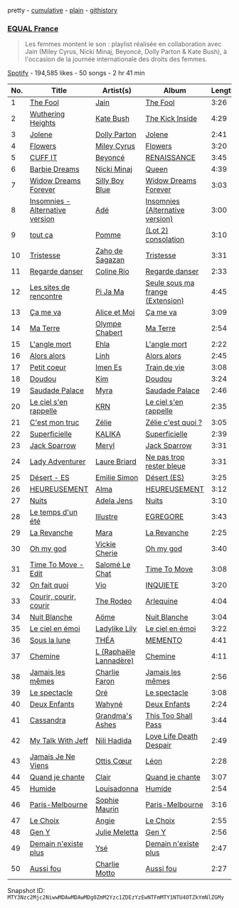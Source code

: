 pretty - [cumulative](/playlists/cumulative/37i9dQZF1DX4kZR8vL5oVX.md) - [plain](/playlists/plain/37i9dQZF1DX4kZR8vL5oVX) - [githistory](https://github.githistory.xyz/mackorone/spotify-playlist-archive/blob/main/playlists/plain/37i9dQZF1DX4kZR8vL5oVX)

### [EQUAL France](https://open.spotify.com/playlist/37i9dQZF1DX4kZR8vL5oVX)

> Les femmes montent le son : playlist réalisée en collaboration avec Jain \(Miley Cyrus, Nicki Minaj, Beyoncé, Dolly Parton & Kate Bush\), à l'occasion de la journée internationale des droits des femmes.

[Spotify](https://open.spotify.com/user/spotify) - 194,585 likes - 50 songs - 2 hr 41 min

| No. | Title | Artist(s) | Album | Length |
|---|---|---|---|---|
| 1 | [The Fool](https://open.spotify.com/track/40GNYv0ldvcenD3hxFp1Kn) | [Jain](https://open.spotify.com/artist/2HHmvvSQ44ePDH7IKVzgK0) | [The Fool](https://open.spotify.com/album/1WWlFJw4AvILgammiKMdA0) | 3:26 |
| 2 | [Wuthering Heights](https://open.spotify.com/track/5YSI1311X8t31PBjkBG4CZ) | [Kate Bush](https://open.spotify.com/artist/1aSxMhuvixZ8h9dK9jIDwL) | [The Kick Inside](https://open.spotify.com/album/5NKTuBLCYhN0OwqFiGdXd1) | 4:29 |
| 3 | [Jolene](https://open.spotify.com/track/2SpEHTbUuebeLkgs9QB7Ue) | [Dolly Parton](https://open.spotify.com/artist/32vWCbZh0xZ4o9gkz4PsEU) | [Jolene](https://open.spotify.com/album/5DyOxuvdSmTSNAmkfcsBsj) | 2:41 |
| 4 | [Flowers](https://open.spotify.com/track/0yLdNVWF3Srea0uzk55zFn) | [Miley Cyrus](https://open.spotify.com/artist/5YGY8feqx7naU7z4HrwZM6) | [Flowers](https://open.spotify.com/album/7I0tjwFtxUwBC1vgyeMAax) | 3:20 |
| 5 | [CUFF IT](https://open.spotify.com/track/1xzi1Jcr7mEi9K2RfzLOqS) | [Beyoncé](https://open.spotify.com/artist/6vWDO969PvNqNYHIOW5v0m) | [RENAISSANCE](https://open.spotify.com/album/6FJxoadUE4JNVwWHghBwnb) | 3:45 |
| 6 | [Barbie Dreams](https://open.spotify.com/track/4K34wkUKqd7leweceYqPFM) | [Nicki Minaj](https://open.spotify.com/artist/0hCNtLu0JehylgoiP8L4Gh) | [Queen](https://open.spotify.com/album/4Rh57STD18rbjXbBrx2X65) | 4:39 |
| 7 | [Widow Dreams Forever](https://open.spotify.com/track/0lo0uTr01YwLsquOAuwUEA) | [Silly Boy Blue](https://open.spotify.com/artist/4m9uyzV105Mtdiz7mEco9J) | [Widow Dreams Forever](https://open.spotify.com/album/0bknUVrYD2YRTbmCzF7r2L) | 3:03 |
| 8 | [Insomnies \- Alternative version](https://open.spotify.com/track/0R9CHXARoc0sX0FgQctIDd) | [Adé](https://open.spotify.com/artist/3NIFl4tsySuu3eu8Yt8c0s) | [Insomnies \(Alternative version\)](https://open.spotify.com/album/7uFpQNvHDCvAMWLppQBAqy) | 3:00 |
| 9 | [tout ça](https://open.spotify.com/track/6a2OG6Xjsl9JZyx6WWg5LX) | [Pomme](https://open.spotify.com/artist/6e3pZKXUxrPfnUPJ960Hd9) | [\(Lot 2\) consolation](https://open.spotify.com/album/7liNPWOvTHUYVg5ZhPLBvm) | 3:10 |
| 10 | [Tristesse](https://open.spotify.com/track/7duqAqQUm0vYSaXzavXhfn) | [Zaho de Sagazan](https://open.spotify.com/artist/38GSybQjdc6sxptciOkxMq) | [Tristesse](https://open.spotify.com/album/2knIF0Z25bt6E8fYWYhOqJ) | 3:31 |
| 11 | [Regarde danser](https://open.spotify.com/track/1UU44PyVfo8b4Ive55pRz3) | [Coline Rio](https://open.spotify.com/artist/0avwZ2v9jOgVLB1IfimwdA) | [Regarde danser](https://open.spotify.com/album/0hO7jskDQTfDwaS5DDKbXl) | 2:33 |
| 12 | [Les sites de rencontre](https://open.spotify.com/track/4nkJVppg7SLJCRnHbkGCrB) | [Pi Ja Ma](https://open.spotify.com/artist/4Rvd84k54Bx41YK2kH3GoA) | [Seule sous ma frange \(Extension\)](https://open.spotify.com/album/6OghTJMXlowG5XyFaQsFsi) | 4:45 |
| 13 | [Ça me va](https://open.spotify.com/track/5IrSaHFfKuSzG6pv6jWXJS) | [Alice et Moi](https://open.spotify.com/artist/1NcCVE1FRpBSlN3LcAfhn3) | [Ça me va](https://open.spotify.com/album/3Zv13w5LwijoudLshMtkRc) | 3:09 |
| 14 | [Ma Terre](https://open.spotify.com/track/7iXlZHf6HtYvU0AqbAjr9j) | [Olympe Chabert](https://open.spotify.com/artist/5vAhRi3Q9OFWN9C8pO3oTp) | [Ma Terre](https://open.spotify.com/album/3rRwuezJjg5MCdzQKJJAyN) | 2:54 |
| 15 | [L'angle mort](https://open.spotify.com/track/6iI71ISS7X0T5nHHRYyjG9) | [Ehla](https://open.spotify.com/artist/5KXt8UHaa6JBSYltw052Cp) | [L'angle mort](https://open.spotify.com/album/4CK0HSqv3dn1WfO0owPk28) | 2:22 |
| 16 | [Alors alors](https://open.spotify.com/track/0JlZavAbSw9EOtVKQL4WMz) | [Linh](https://open.spotify.com/artist/15h1AB4jpLCdXLZNT7glWj) | [Alors alors](https://open.spotify.com/album/07XX7k8Hl8YiWJD3MywmnK) | 2:45 |
| 17 | [Petit coeur](https://open.spotify.com/track/4sGeS7Rwf30IaoIuDnhc5U) | [Imen Es](https://open.spotify.com/artist/7CW7QdOgRStOg7JktRuZ3E) | [Train de vie](https://open.spotify.com/album/1vgaVtoq7sXwucDWv9I7Ez) | 3:08 |
| 18 | [Doudou](https://open.spotify.com/track/7CTP8zjKDI25DGibdzEIS7) | [Kim](https://open.spotify.com/artist/1bufaOa1xsdvxGxeqQJtzW) | [Doudou](https://open.spotify.com/album/0BpbF8kQVKg165nMZLF6DG) | 3:24 |
| 19 | [Saudade Palace](https://open.spotify.com/track/1i5pw7t0yDpTDWg9D87dcw) | [Myra](https://open.spotify.com/artist/0CREEnqrPXZUTyHKATsUWE) | [Saudade Palace](https://open.spotify.com/album/52szzwrbQBDDbabBgJO7D6) | 2:46 |
| 20 | [Le ciel s'en rappelle](https://open.spotify.com/track/32ZKmrDdhJKMV8Hb9ij303) | [KRN](https://open.spotify.com/artist/3qbqyAhAkU804siT3gPzK5) | [Le ciel s'en rappelle](https://open.spotify.com/album/2Tw8WTzH1XNKbQqNq36YVT) | 2:35 |
| 21 | [C'est mon truc](https://open.spotify.com/track/0VW89sbCVJaGb4iGeNrOEv) | [Zélie](https://open.spotify.com/artist/0TGeOStDbxqVi8UJdBQsEx) | [Zélie c'est quoi ?](https://open.spotify.com/album/51UJNhfVEsYfjukIag27Y2) | 3:05 |
| 22 | [Superficielle](https://open.spotify.com/track/2q1LuM3DBn5gHWMIBIOJHQ) | [KALIKA](https://open.spotify.com/artist/0UgxFqJmwkpojz4mHBsRpD) | [Superficielle](https://open.spotify.com/album/3FrNbXMBPHPYIqCMD2CikZ) | 2:39 |
| 23 | [Jack Sparrow](https://open.spotify.com/track/4qGP4DI9dHe9ZHWlCVccUn) | [Meryl](https://open.spotify.com/artist/1AT8NKdQOU0EVPu6ehN4NA) | [Jack Sparrow](https://open.spotify.com/album/0sZoCbIisx21oR0cuQkEP1) | 3:31 |
| 24 | [Lady Adventurer](https://open.spotify.com/track/5jVUecYouKEbCKPi4oEgeI) | [Laure Briard](https://open.spotify.com/artist/01kBbtD0A37qtJ9EdA3Fm1) | [Ne pas trop rester bleue](https://open.spotify.com/album/0K2gcYIB1tl5WJUwkqaiCR) | 3:31 |
| 25 | [Désert \- ES](https://open.spotify.com/track/63ZVFYYNTtmIcuOdnSE8Zp) | [Emilie Simon](https://open.spotify.com/artist/6kLw7VpGwN4N0sBdmKhhfd) | [Désert \(ES\)](https://open.spotify.com/album/00wN2XU8ClTEAFEiDPsl52) | 3:25 |
| 26 | [HEUREUSEMENT](https://open.spotify.com/track/3fTzXIDvU8L9VFbqllp25o) | [Alma](https://open.spotify.com/artist/6UUoOFrzfmGZ50AP9SY97H) | [HEUREUSEMENT](https://open.spotify.com/album/5mDcWNewZLxGPZWQaXqV0G) | 3:12 |
| 27 | [Nuits](https://open.spotify.com/track/7sva1gh8IsgAokZOQrerZw) | [Adela Jens](https://open.spotify.com/artist/3n2VXz6FfVZJp30KywlrRL) | [Nuits](https://open.spotify.com/album/17V6v99TVIumqSHlnkAv7h) | 3:10 |
| 28 | [Le temps d'un été](https://open.spotify.com/track/5iJpIhmPosIChRfGyziWt1) | [Illustre](https://open.spotify.com/artist/3zWDZmpcKFgq64NUbXlNEy) | [EGREGORE](https://open.spotify.com/album/1dH56AsyhoFITRAV8E9zkq) | 3:43 |
| 29 | [La Revanche](https://open.spotify.com/track/58ABbfoF5bP0SaPwntaExs) | [Mara](https://open.spotify.com/artist/3T1M29fdJsaQFmBkreg6s7) | [La Revanche](https://open.spotify.com/album/1by9OaozlZU9wUMuvjDZkY) | 2:25 |
| 30 | [Oh my god](https://open.spotify.com/track/64nMmiq8mWMzBVv6uoPLcY) | [Vickie Cherie](https://open.spotify.com/artist/7mUVdIwwAN5YJlMMir29Up) | [Oh my god](https://open.spotify.com/album/1XSBuODsJ2Gvq2jsed2WDL) | 3:40 |
| 31 | [Time To Move \- Edit](https://open.spotify.com/track/5mSFcbns6ao3QmYjSUvJS2) | [Salomé Le Chat](https://open.spotify.com/artist/1ClOAC5th0n8BGUD22KpIV) | [Time To Move](https://open.spotify.com/album/32UL66g61gUnPNIs4YDjnD) | 3:08 |
| 32 | [On fait quoi](https://open.spotify.com/track/4DA4wYVKaBsiZskLRXkOVL) | [Vio](https://open.spotify.com/artist/5sbWPjVwiDHapscLLzUqCp) | [INQUIETE](https://open.spotify.com/album/0x77UP2R3rl8PtWCdnwfAL) | 3:20 |
| 33 | [Courir, courir, courir](https://open.spotify.com/track/3ubnLtc6q1CDui3eLBMO0k) | [The Rodeo](https://open.spotify.com/artist/66g3ybCzTYusaxjoARIBEw) | [Arlequine](https://open.spotify.com/album/0IIaH6Yt154STkGdyH4hD3) | 4:04 |
| 34 | [Nuit Blanche](https://open.spotify.com/track/2sE4anGl3n6H8a6zsGWveP) | [Aöme](https://open.spotify.com/artist/2ylIlV0oukLVNOjsqv6HI8) | [Nuit Blanche](https://open.spotify.com/album/3yXGHd4YPnoWJRnN5iIgYs) | 3:04 |
| 35 | [Le ciel en émoi](https://open.spotify.com/track/0AlYYfbyDem5tffuPINkiP) | [Ladylike Lily](https://open.spotify.com/artist/4c9EbrVVm6nlAgkZbtpoTg) | [Le ciel en émoi](https://open.spotify.com/album/047iuW5sevmlbrzXhEta3C) | 3:22 |
| 36 | [Sous la lune](https://open.spotify.com/track/3EEQqRnzSoDGTgzxhtgVcg) | [THÉA](https://open.spotify.com/artist/6GGkEuZHoNpJsKYNZml2gL) | [MEMENTO](https://open.spotify.com/album/2fctf5y7LhrDuHMFXIbRPf) | 4:41 |
| 37 | [Chemine](https://open.spotify.com/track/5MmsdtmGXmqJV2GDEA8aPL) | [L \(Raphaële Lannadère\)](https://open.spotify.com/artist/6U11D7usLhid56o38NJVi8) | [Chemine](https://open.spotify.com/album/7cNzmkXgK46yHPjQTgLCNE) | 4:11 |
| 38 | [Jamais les mêmes](https://open.spotify.com/track/0pTlR1MBae9DSvYTI8falu) | [Charlie Faron](https://open.spotify.com/artist/7bHfn00UcuTafrQLESy8UE) | [Jamais les mêmes](https://open.spotify.com/album/5G49O3DzRaNZ5htXu3XhM9) | 2:56 |
| 39 | [Le spectacle](https://open.spotify.com/track/7bkJ8kLIuBcFQbToWAu0CH) | [Oré](https://open.spotify.com/artist/0VX9r6wU2vWrUg3EnKZVj4) | [Le spectacle](https://open.spotify.com/album/59uHgyL6ulWS85xZ8tsS9L) | 3:08 |
| 40 | [Deux Enfants](https://open.spotify.com/track/2202toOd82kcqQgmUqxNdw) | [Wahyné](https://open.spotify.com/artist/3vkt6niGbmPdpjOzqva5jZ) | [Deux Enfants](https://open.spotify.com/album/6gAWgKEIHvlQvtep86TaHO) | 2:24 |
| 41 | [Cassandra](https://open.spotify.com/track/6gspNJTYQYS9ynsN87MU0J) | [Grandma's Ashes](https://open.spotify.com/artist/3njH8IdvpiDn8UIV0BoYoY) | [This Too Shall Pass](https://open.spotify.com/album/2cQYNZcTP8bD02QwiFCS2i) | 3:44 |
| 42 | [My Talk With Jeff](https://open.spotify.com/track/1DznzsKqQCgcZ6hoBAOaC2) | [Nili Hadida](https://open.spotify.com/artist/6WEbJueFZyzOeg2O6oNPE9) | [Love Life Death Despair](https://open.spotify.com/album/06htvrSBSXy8kl9tpvohnE) | 2:49 |
| 43 | [Jamais Je Ne Viens](https://open.spotify.com/track/5dSLiCcetFe3LGrnhbh9fZ) | [Ottis Cœur](https://open.spotify.com/artist/0hLbUud67RYSocCdgLf6pR) | [Léon](https://open.spotify.com/album/48OOvBs7jVOAWitbHAQ9Ll) | 2:28 |
| 44 | [Quand je chante](https://open.spotify.com/track/3d2n4W8RXJMI7cU0e1EUeX) | [Clair](https://open.spotify.com/artist/6Xu9PnUrdw9vJTeG3O1eAB) | [Quand je chante](https://open.spotify.com/album/3AFpD6pK80UOa56HOhv9VT) | 3:07 |
| 45 | [Humide](https://open.spotify.com/track/2HoFrviJ5T6DtPGEZAMRC0) | [Louisadonna](https://open.spotify.com/artist/6KeEXdNCF2wHQ1kT3seHO1) | [Humide](https://open.spotify.com/album/4orGOf5BS9MWrQrfhIqCxH) | 2:54 |
| 46 | [Paris\-Melbourne](https://open.spotify.com/track/6zjIt3pcTAlMnmG5S7qh31) | [Sophie Maurin](https://open.spotify.com/artist/0CVGGhz6kPUB0xGxUcuNoy) | [Paris\-Melbourne](https://open.spotify.com/album/267fq2f3TMJ33NY4xRtVph) | 3:16 |
| 47 | [Le Choix](https://open.spotify.com/track/67qvlYI6ywQ935CVBkGijs) | [Angie](https://open.spotify.com/artist/1reCrDItJcpmACHds2If1w) | [Le Choix](https://open.spotify.com/album/6eyU4OhgvwrS5Wc8n56V4y) | 2:55 |
| 48 | [Gen Y](https://open.spotify.com/track/44RqbcnAGbB1swCDISAiZ1) | [Julie Meletta](https://open.spotify.com/artist/6dtKZZx0OeZgjHzrTLm8z1) | [Gen Y](https://open.spotify.com/album/1hRzLyALgS0dlbgJaN5x2w) | 2:56 |
| 49 | [Demain n'existe plus](https://open.spotify.com/track/2wIKEluOoDgeC7ygqOiQvR) | [Ysé](https://open.spotify.com/artist/5rbd3UDWIlTwn6ezggjxUw) | [Demain n'existe plus](https://open.spotify.com/album/12sCUPkoIfLXQKJrfXMwZP) | 2:47 |
| 50 | [Aussi fou](https://open.spotify.com/track/44KgBXNkTTeoUOxdIMx8Df) | [Charlie Motto](https://open.spotify.com/artist/6zdCsWv5dvlyaJhk0nMmfb) | [Aussi fou](https://open.spotify.com/album/62oW0RbQHKayXG1sYDkoI6) | 2:27 |

Snapshot ID: `MTY3Nzc2Mjc2NiwwMDAwMDAwMDg0ZmM2Yzc1ZDEzYzEwNTFmMTY1NTU4OTZkYmNlZGMy`

